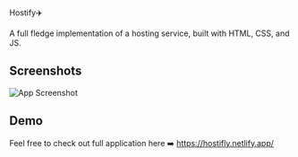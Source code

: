 Hostify✈️

A full fledge implementation of a hosting service, built with HTML, CSS, and  JS.

## Screenshots

![App Screenshot](https://i.postimg.cc/528kq8RF/Screenshot-2021-06-28-at-12-02-20-AM.png)

  
## Demo

Feel free to check out full application here ➡️  https://hostifly.netlify.app/
